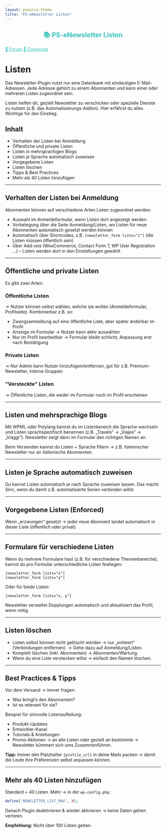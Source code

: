 ```yaml
---
layout: psource-theme
title: "PS-eNewsletter Listen"
---
```


<h2 align="center" style="color:#38c2bb;">📚 PS-eNewsletter Listen</h2>

<div class="menu">
  <a href="https://github.com/cp-psource/e-newsletter/discussions" style="color:#38c2bb;">💬 Forum</a>
  <a href="https://github.com/cp-psource/e-newsletter/releases" style="color:#38c2bb;">📝 Download</a>
</div>

# Listen

Das Newsletter-Plugin nutzt nur eine Datenbank mit eindeutigen E-Mail-Adressen. Jede Adresse gehört zu einem Abonnenten und kann einer oder mehreren Listen zugeordnet sein.

Listen helfen dir, gezielt Newsletter zu verschicken oder spezielle Dienste zu nutzen (z.B. das Automatisierungs-Addon). Hier erfährst du alles Wichtige für den Einstieg.

## Inhalt

- Verhalten der Listen bei Anmeldung
- Öffentliche und private Listen
- Listen in mehrsprachigen Blogs
- Listen je Sprache automatisch zuweisen
- Vorgegebene Listen
- Listen löschen
- Tipps & Best Practices
- Mehr als 40 Listen hinzufügen

---

## Verhalten der Listen bei Anmeldung

Abonnenten können auf verschiedene Arten Listen zugeordnet werden:

- Auswahl im Anmeldeformular, wenn Listen dort angezeigt werden
- Vorbelegung über die Seite Anmeldung/Listen, wo Listen für neue Abonnenten automatisch gesetzt werden können
- Automatisch über Shortcodes, z.B. `[newsletter_form lists="1"]` (die Listen müssen öffentlich sein)
- Über Add-ons (WooCommerce, Contact Form 7, WP User Registration …) – Listen werden dort in den Einstellungen gewählt

---

## Öffentliche und private Listen

Es gibt zwei Arten:

### Öffentliche Listen

→ Nutzer können selbst wählen, welche sie wollen (Anmeldeformular, Profilseite). Kombinierbar z.B. so:

- Zwangsanmeldung auf eine öffentliche Liste, aber später änderbar im Profil
- Anzeige im Formular → Nutzer kann aktiv auswählen
- Nur im Profil bearbeitbar → Formular bleibt schlicht, Anpassung erst nach Bestätigung

### Private Listen

→ Nur Admin kann Nutzer hinzufügen/entfernen, gut für z.B. Premium-Newsletter, interne Gruppen

### "Versteckte" Listen

→ Öffentliche Listen, die weder im Formular noch im Profil erscheinen

---

## Listen und mehrsprachige Blogs

Mit WPML oder Polylang kannst du im Listenbereich die Sprache wechseln und Listen sprachspezifisch benennen (z.B. „Travels“ → „Viajes“ → „Viaggi“). Newsletter zeigt dann im Formular den richtigen Namen an.

Beim Versenden kannst du Listen + Sprache filtern → z.B. italienischer Newsletter nur an italienische Abonnenten.

---

## Listen je Sprache automatisch zuweisen

Du kannst Listen automatisch je nach Sprache zuweisen lassen. Das macht Sinn, wenn du damit z.B. automatisierte Serien verbinden willst.

---

## Vorgegebene Listen (Enforced)

Wenn „erzwungen“ gesetzt → jeder neue Abonnent landet automatisch in dieser Liste (öffentlich oder privat).

---

## Formulare für verschiedene Listen

Wenn du mehrere Formulare hast (z.B. für verschiedene Themenbereiche), kannst du pro Formular unterschiedliche Listen festlegen:

```plaintext
[newsletter_form lists="x"]
[newsletter_form lists="y"]
```

Oder für beide Listen:

```plaintext
[newsletter_form lists="x, y"]
```

Newsletter verwaltet Dopplungen automatisch und aktualisiert das Profil, wenn nötig.

---

## Listen löschen

- Listen selbst können nicht gelöscht werden → nur „entleert“ (Verbindungen entfernen). → Gehe dazu auf Anmeldung/Listen.
- Komplett löschen (inkl. Abonnenten) → Abonnenten/Wartung.
- Wenn du eine Liste verstecken willst → einfach den Namen löschen.

---

## Best Practices & Tipps

Vor dem Versand → immer fragen:

- Was bringt’s den Abonnenten?
- Ist es relevant für sie?

Beispiel für sinnvolle Listenaufteilung:

- Produkt-Updates
- Entwickler-Kanal
- Tutorials & Anleitungen
- Promo-Aktionen → an alle Listen oder gezielt an bestimmte → Newsletter kümmert sich ums Zusammenführen.

**Tipp:** Immer den Platzhalter `{profile_url}` in deine Mails packen → damit die Leute ihre Präferenzen selbst anpassen können.

---

## Mehr als 40 Listen hinzufügen

Standard = 40 Listen. Mehr → in der `wp-config.php`:

```php
define('NEWSLETTER_LIST_MAX', X);
```

Danach Plugin deaktivieren & wieder aktivieren → keine Daten gehen verloren.

**Empfehlung:** Nicht über 100 Listen gehen.